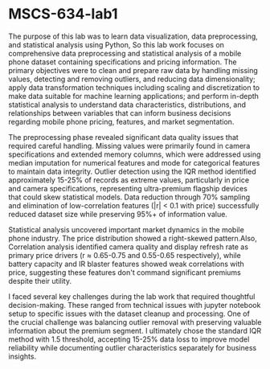 # MSCS-634-lab1

The purpose of this lab was to learn data visualization, data preprocessing, and statistical analysis using Python, So this lab work focuses on comprehensive data preprocessing and statistical analysis of a mobile phone dataset containing specifications and pricing information. The primary objectives were to clean and prepare raw data by handling missing values, detecting and removing outliers, and reducing data dimensionality; apply data transformation techniques including scaling and discretization to make data suitable for machine learning applications; and perform in-depth statistical analysis to understand data characteristics, distributions, and relationships between variables that can inform business decisions regarding mobile phone pricing, features, and market segmentation.

The preprocessing phase revealed significant data quality issues that required careful handling. Missing values were primarily found in camera specifications and extended memory columns, which were addressed using median imputation for numerical features and mode for categorical features to maintain data integrity. Outlier detection using the IQR method identified approximately 15-25% of records as extreme values, particularly in price and camera specifications, representing ultra-premium flagship devices that could skew statistical models. Data reduction through 70% sampling and elimination of low-correlation features (|r| < 0.1 with price) successfully reduced dataset size while preserving 95%+ of information value.

Statistical analysis uncovered important market dynamics in the mobile phone industry. The price distribution showed a right-skewed pattern.Also, Correlation analysis identified camera quality and display refresh rate as primary price drivers (r ≈ 0.65-0.75 and 0.55-0.65 respectively), while battery capacity and IR blaster features showed weak correlations with price, suggesting these features don't command significant premiums despite their utility.

I faced several key challenges during the lab work that required thoughtful decision-making. These ranged from technical issues with jupyter notebook setup to specific issues with the dataset cleanup and processing. One of the crucial challenge was balancing outlier removal with preserving valuable information about the premium segment. I ultimately chose the standard IQR method with 1.5 threshold, accepting 15-25% data loss to improve model reliability while documenting outlier characteristics separately for business insights.
